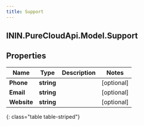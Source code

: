 ```yaml
---
title: Support
---
```

## ININ.PureCloudApi.Model.Support

## Properties

|Name | Type | Description | Notes|
|------------ | ------------- | ------------- | -------------|
| **Phone** | **string** |  | [optional] |
| **Email** | **string** |  | [optional] |
| **Website** | **string** |  | [optional] |
{: class="table table-striped"}


